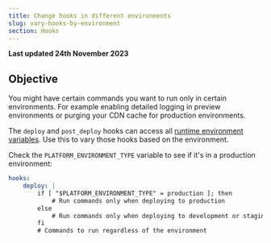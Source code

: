 ```yaml
---
title: Change hooks in different environments
slug: vary-hooks-by-environment
section: Hooks
---
```


**Last updated 24th November 2023**



## Objective  

You might have certain commands you want to run only in certain environments.
For example enabling detailed logging in preview environments
or purging your CDN cache for production environments.

The `deploy` and `post_deploy` hooks can access all [runtime environment variables](../../development/variables/use-variables.md#use-provided-variables).
Use this to vary those hooks based on the environment.

Check the `PLATFORM_ENVIRONMENT_TYPE` variable to see if it's in a production environment:


```yaml {configFile="app"}
hooks:
    deploy: |
        if [ "$PLATFORM_ENVIRONMENT_TYPE" = production ]; then
            # Run commands only when deploying to production
        else
            # Run commands only when deploying to development or staging environments
        fi
        # Commands to run regardless of the environment
```

